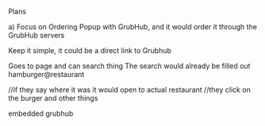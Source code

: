 Plans


a) Focus on Ordering
Popup with GrubHub, and it would order it through the GrubHub servers

Keep it simple, it could be a direct link to Grubhub


Goes to page and can search thing
The search would already be filled out hamburger@restaurant


//if they say where it was it would open to actual restaurant
//they click on the burger and other things


embedded grubhub